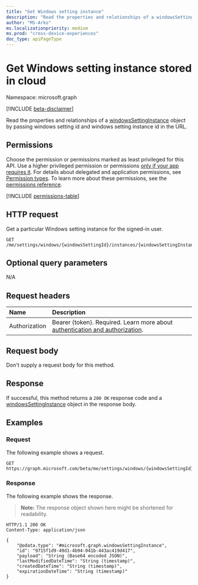 ```yaml
---
title: "Get Windows setting instance"
description: "Read the properties and relationships of a windowsSettingInstance object."
author: "MS-Arko"
ms.localizationpriority: medium
ms.prod: "cross-device-experiences"
doc_type: apiPageType
---
```


# Get Windows setting instance stored in cloud

Namespace: microsoft.graph

[!INCLUDE [beta-disclaimer](../../includes/beta-disclaimer.md)]

Read the properties and relationships of a [windowsSettingInstance](../resources/windowssettinginstance.md) object by passing windows setting id and windows setting instance id in the URL.

## Permissions

Choose the permission or permissions marked as least privileged for this API. Use a higher privileged permission or permissions [only if your app requires it](/graph/permissions-overview#best-practices-for-using-microsoft-graph-permissions). For details about delegated and application permissions, see [Permission types](/graph/permissions-overview#permission-types). To learn more about these permissions, see the [permissions reference](/graph/permissions-reference).

<!-- {
  "blockType": "permissions",
  "name": "windowssettinginstance-get-permissions"
}
-->

[!INCLUDE [permissions-table](../includes/permissions/windowssettinginstance-get-permissions.md)]

## HTTP request

<!-- {
  "blockType": "ignored"
}
-->

Get a particular Windows setting instance for the signed-in user.

```http
GET /me/settings/windows/{windowsSettingId}/instances/{windowsSettingInstanceId}
```

## Optional query parameters

N/A

## Request headers

| Name          | Description                                                                                               |
| :------------ | :-------------------------------------------------------------------------------------------------------- |
| Authorization | Bearer {token}. Required. Learn more about [authentication and authorization](/graph/auth/auth-concepts). |

## Request body

Don't supply a request body for this method.

## Response

If successful, this method returns a `200 OK` response code and a [windowsSettingInstance](../resources/windowssettinginstance.md) object in the response body.

## Examples

### Request

The following example shows a request.

<!-- {
  "blockType": "request",
  "name": "get_windowssettinginstance"
}
-->

```http
GET https://graph.microsoft.com/beta/me/settings/windows/{windowsSettingId}/instances/{windowsSettingInstanceId}
```

### Response

The following example shows the response.

> **Note:** The response object shown here might be shortened for readability.

<!-- {
  "blockType": "response",
  "truncated": true,
  "@odata.type": "microsoft.graph.windowsSettingInstance"
}
-->

```http
HTTP/1.1 200 OK
Content-Type: application/json

{
    "@odata.type": "#microsoft.graph.windowsSettingInstance",
    "id": "9715f1d9-49d1-4b94-041b-443ac419d417",
    "payload": "String (Base64 encoded JSON)",
    "lastModifiedDateTime": "String (timestamp)",
    "createdDateTime": "String (timestamp)",
    "expirationDateTime": "String (timestamp)"
}
```
